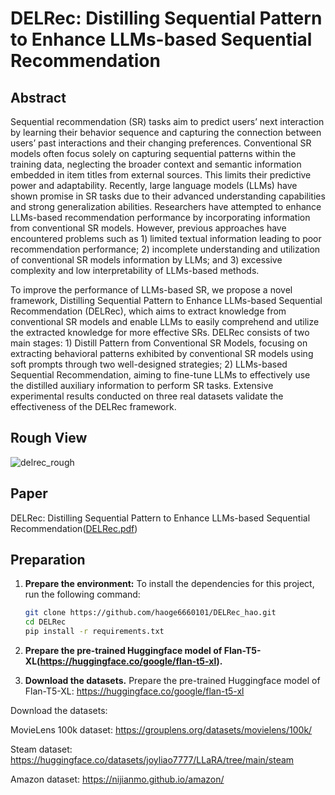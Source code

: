 # DELRec: Distilling Sequential Pattern to Enhance LLMs-based Sequential Recommendation
## Abstract
Sequential recommendation (SR) tasks aim to predict users’ next interaction by learning their behavior sequence  and capturing the connection between users’ past interactions  and their changing preferences. Conventional SR models often  focus solely on capturing sequential patterns within the training  data, neglecting the broader context and semantic information  embedded in item titles from external sources. This limits  their predictive power and adaptability. Recently, large language  models (LLMs) have shown promise in SR tasks due to their  advanced understanding capabilities and strong generalization  abilities. Researchers have attempted to enhance LLMs-based  recommendation performance by incorporating information from  conventional SR models. However, previous approaches have encountered problems such as 1) limited textual information leading  to poor recommendation performance; 2) incomplete understanding and utilization of conventional SR models information by LLMs; and 3) excessive complexity and low interpretability of LLMs-based methods.

To improve the performance of LLMs-based SR, we propose a novel framework, Distilling Sequential Pattern to Enhance LLMs-based Sequential Recommendation (DELRec), which aims  to extract knowledge from conventional SR models and enable LLMs to easily comprehend and utilize the extracted knowledge  for more effective SRs. DELRec consists of two main stages: 1) Distill Pattern from Conventional SR Models, focusing on  extracting behavioral patterns exhibited by conventional SR  models using soft prompts through two well-designed strategies; 2) LLMs-based Sequential Recommendation, aiming to fine-tune LLMs to effectively use the distilled auxiliary information to  perform SR tasks. Extensive experimental results conducted  on three real datasets validate the effectiveness of the DELRec framework.

## Rough View
![delrec_rough](https://github.com/user-attachments/assets/b61bf4fd-9775-4bd5-9e64-b23829873450)

## Paper
DELRec: Distilling Sequential Pattern to Enhance LLMs-based Sequential Recommendation([DELRec.pdf](https://github.com/user-attachments/files/16639272/DELRec.pdf))

## Preparation
1. **Prepare the environment:**
   To install the dependencies for this project, run the following command:
    ```bash
    git clone https://github.com/haoge6660101/DELRec_hao.git
    cd DELRec
    pip install -r requirements.txt
    ```

2. **Prepare the pre-trained Huggingface model of Flan-T5-XL(https://huggingface.co/google/flan-t5-xl).**

3. **Download the datasets.**
Prepare the pre-trained Huggingface model of Flan-T5-XL: https://huggingface.co/google/flan-t5-xl

Download the datasets:

MovieLens 100k dataset: https://grouplens.org/datasets/movielens/100k/

Steam dataset: https://huggingface.co/datasets/joyliao7777/LLaRA/tree/main/steam

Amazon dataset: https://nijianmo.github.io/amazon/
